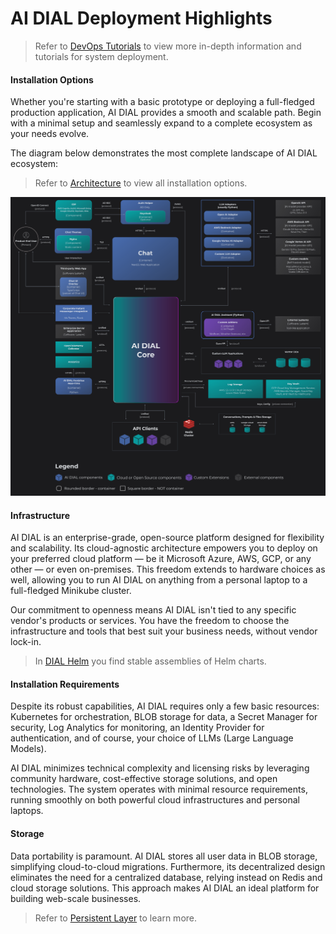 # AI DIAL Deployment Highlights

> Refer to [DevOps Tutorials](/docs/tutorials/2.devops/0.deployment/0.custom_apps_deployment.md) to view more in-depth information and tutorials for system deployment.

#### Installation Options

Whether you're starting with a basic prototype or deploying a full-fledged production application, AI DIAL provides a smooth and scalable path. Begin with a minimal setup and seamlessly expand to a complete ecosystem as your needs evolve. 

The diagram below demonstrates the most complete landscape of AI DIAL ecosystem:

> Refer to [Architecture](/docs/platform/0.architecture-and-concepts/2.architecture.md) to view all installation options.

![max-zoom](0.architecture-and-concepts/img/full-landscape3.1.svg)

#### Infrastructure

AI DIAL is an enterprise-grade, open-source platform designed for flexibility and scalability. Its cloud-agnostic architecture empowers you to deploy on your preferred cloud platform — be it Microsoft Azure, AWS, GCP, or any other — or even on-premises. This freedom extends to hardware choices as well, allowing you to run AI DIAL on anything from a personal laptop to a full-fledged Minikube cluster.

Our commitment to openness means AI DIAL isn't tied to any specific vendor's products or services. You have the freedom to choose the infrastructure and tools that best suit your business needs, without vendor lock-in. 

> In [DIAL Helm](https://github.com/epam/ai-dial-helm) you find stable assemblies of Helm charts.

#### Installation Requirements

Despite its robust capabilities, AI DIAL requires only a few basic resources: Kubernetes for orchestration, BLOB storage for data, a Secret Manager for security, Log Analytics for monitoring, an Identity Provider for authentication, and of course, your choice of LLMs (Large Language Models). 

AI DIAL minimizes technical complexity and licensing risks by leveraging community hardware, cost-effective storage solutions, and open technologies.  The system operates with minimal resource requirements, running smoothly on both powerful cloud infrastructures and personal laptops.

#### Storage

Data portability is paramount. AI DIAL stores all user data in BLOB storage, simplifying cloud-to-cloud migrations. Furthermore, its decentralized design eliminates the need for a centralized database, relying instead on Redis and cloud storage solutions. This approach makes AI DIAL an ideal platform for building web-scale businesses.

> Refer to [Persistent Layer](/docs/platform/0.architecture-and-concepts/3.components.md#persistent-layer) to learn more.


